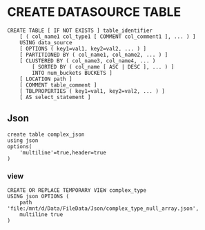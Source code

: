 # CREATE DATASOURCE TABLE

    CREATE TABLE [ IF NOT EXISTS ] table_identifier
        [ ( col_name1 col_type1 [ COMMENT col_comment1 ], ... ) ]
        USING data_source
        [ OPTIONS ( key1=val1, key2=val2, ... ) ]
        [ PARTITIONED BY ( col_name1, col_name2, ... ) ]
        [ CLUSTERED BY ( col_name3, col_name4, ... ) 
            [ SORTED BY ( col_name [ ASC | DESC ], ... ) ] 
            INTO num_buckets BUCKETS ]
        [ LOCATION path ]
        [ COMMENT table_comment ]
        [ TBLPROPERTIES ( key1=val1, key2=val2, ... ) ]
        [ AS select_statement ]

## Json

    create table complex_json 
    using json
    options(
        'multiline'=true,header=true
    )

### view

    CREATE OR REPLACE TEMPORARY VIEW complex_type 
    USING json OPTIONS (
        path 'file:/mnt/d/Data/FileData/Json/complex_type_null_array.json',
        multiline true
    )
